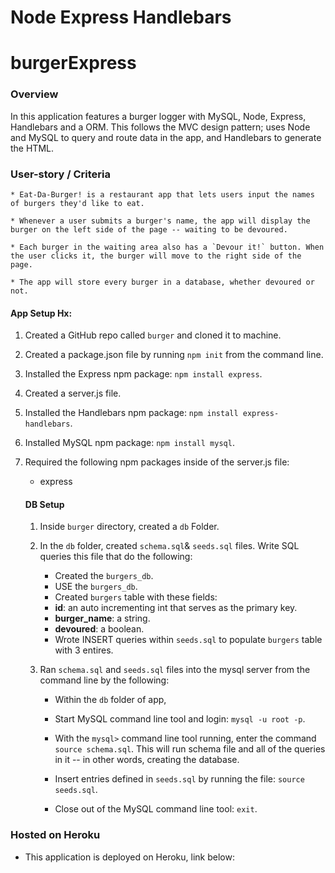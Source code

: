 # Node Express Handlebars
# burgerExpress

### Overview

In this application features a burger logger with MySQL, Node, Express, Handlebars and a ORM. This follows the MVC design pattern; uses Node and MySQL to query and route data in the app, and Handlebars to generate the HTML.


### User-story / Criteria
```
* Eat-Da-Burger! is a restaurant app that lets users input the names of burgers they'd like to eat.

* Whenever a user submits a burger's name, the app will display the burger on the left side of the page -- waiting to be devoured.

* Each burger in the waiting area also has a `Devour it!` button. When the user clicks it, the burger will move to the right side of the page.

* The app will store every burger in a database, whether devoured or not.
```

#### App Setup Hx:

1. Created a GitHub repo called `burger` and cloned it to machine.

2. Created a package.json file by running `npm init` from the command line.

3. Installed the Express npm package: `npm install express`.

4. Created a server.js file.

5. Installed the Handlebars npm package: `npm install express-handlebars`.

6. Installed MySQL npm package: `npm install mysql`.

7. Required the following npm packages inside of the server.js file:
   * express

   #### DB Setup

   1. Inside `burger` directory, created a `db` Folder.

   2. In the `db` folder, created `schema.sql`& `seeds.sql` files. Write SQL queries this file that do the following:

      * Created the `burgers_db`.
      * USE the `burgers_db`.
      * Created `burgers` table with these fields:
      * **id**: an auto incrementing int that serves as the primary key.
      * **burger_name**: a string.
      * **devoured**: a boolean.
      * Wrote INSERT queries within `seeds.sql` to populate `burgers` table with 3 entires.

   4. Ran `schema.sql` and `seeds.sql` files into the mysql server from the command line by the following:

      * Within the `db` folder of app,

      * Start MySQL command line tool and login: `mysql -u root -p`.

      * With the `mysql>` command line tool running, enter the command `source schema.sql`. This will run schema file and all of the queries in it -- in other words, creating the database.

      * Insert entries defined in `seeds.sql` by running the file: `source seeds.sql`.

      * Close out of the MySQL command line tool: `exit`.

### Hosted on Heroku

* This application is deployed on Heroku, link below: 




